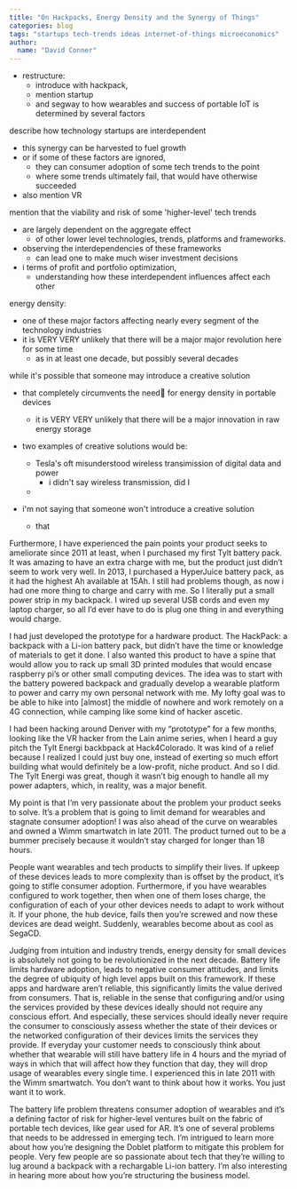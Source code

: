 ```yaml
---
title: "On Hackpacks, Energy Density and the Synergy of Things"
categories: blog
tags: "startups tech-trends ideas internet-of-things microeconomics"
author:
  name: "David Conner"
---
```


- restructure:
  - introduce with hackpack,
  - mention startup
  - and segway to how wearables and success of portable IoT is determined by several factors

describe how technology startups are interdependent
- this synergy can be harvested to fuel growth
- or if some of these factors are ignored,
  - they can consumer adoption of some tech trends to the point
  - where some trends ultimately fail, that would have otherwise succeeded
- also mention VR

mention that the viability and risk of some 'higher-level' tech trends
- are largely dependent on the aggregate effect
  - of other lower level technologies, trends, platforms and frameworks.
- observing the interdependencies of these frameworks
  - can lead one to make much wiser investment decisions
- i terms of profit and portfolio optimization,
  - understanding how these interdependent influences affect each other

energy density:
- one of these major factors affecting nearly every segment of the technology industries
- it is VERY VERY unlikely that there will be a major major revolution here for some time
  - as in at least one decade, but possibly several decades
  
while it's possible that someone may introduce a creative solution
- that completely circumvents the need💩 for energy density in portable devices
  - it is VERY VERY unlikely that there will be a major innovation in raw energy storage

- two examples of creative solutions would be:
  - Tesla's oft misunderstood wireless transimission of digital data and power
    - i didn't say wireless transmission, did I
  - 


- i'm not saying that someone won't introduce a creative solution 
  - that
  












Furthermore, I have experienced the pain points your product seeks to
ameliorate since 2011 at least, when I purchased my first Tylt battery
pack. It was amazing to have an extra charge with me, but the product
just didn’t seem to work very well. In 2013, I purchased a HyperJuice
battery pack, as it had the highest Ah available at 15Ah. I still had
problems though, as now i had one more thing to charge and carry with
me. So I literally put a small power strip in my backpack. I wired up
several USB cords and even my laptop charger, so all I’d ever have to
do is plug one thing in and everything would charge.

I had just developed the prototype for a hardware product. The
HackPack: a backpack with a Li-ion battery pack, but didn’t have the
time or knowledge of materials to get it done. I also wanted this
product to have a spine that would allow you to rack up small 3D
printed modules that would encase raspberry pi’s or other small
computing devices. The idea was to start with the battery powered
backpack and gradually develop a wearable platform to power and carry
my own personal network with me. My lofty goal was to be able to hike
into [almost] the middle of nowhere and work remotely on a 4G
connection, while camping like some kind of hacker ascetic.

I had been hacking around Denver with my “prototype” for a few months,
looking like the VR hacker from the Lain anime series, when I heard a
guy pitch the Tylt Energi backbpack at Hack4Colorado. It was kind of a
relief because I realized I could just buy one, instead of exerting so
much effort building what would definitely be a low-profit, niche
product. And so I did. The Tylt Energi was great, though it wasn’t big
enough to handle all my power adapters, which, in reality, was a major
benefit.

My point is that I’m very passionate about the problem your product
seeks to solve. It’s a problem that is going to limit demand for
wearables and stagnate consumer adoption! I was also ahead of the
curve on wearables and owned a Wimm smartwatch in late 2011. The
product turned out to be a bummer precisely because it wouldn’t stay
charged for longer than 18 hours.

People want wearables and tech products to simplify their lives. If
upkeep of these devices leads to more complexity than is offset by the
product, it’s going to stifle consumer adoption. Furthermore, if you
have wearables configured to work together, then when one of them
loses charge, the configuration of each of your other devices needs to
adapt to work without it. If your phone, the hub device, fails then
you’re screwed and now these devices are dead weight. Suddenly,
wearables become about as cool as SegaCD.

Judging from intuition and industry trends, energy density for small
devices is absolutely not going to be revolutionized in the next
decade. Battery life limits hardware adoption, leads to negative
consumer attitudes, and limits the degree of ubiquity of high level
apps built on this framework. If these apps and hardware aren’t
reliable, this significantly limits the value derived from
consumers. That is, reliable in the sense that configuring and/or
using the services provided by these devices ideally should not
require any conscious effort. And especially, these services should
ideally never require the consumer to consciously assess whether the
state of their devices or the networked configuration of their devices
limits the services they provide. If everyday your customer needs to
consciously think about whether that wearable will still have battery
life in 4 hours and the myriad of ways in which that will affect how
they function that day, they will drop usage of wearables every single
time. I experienced this in late 2011 with the Wimm smartwatch. You
don’t want to think about how it works. You just want it to work.

The battery life problem threatens consumer adoption of wearables and
it’s a defining factor of risk for higher-level ventures built on the
fabric of portable tech devices, like gear used for AR. It’s one of
several problems that needs to be addressed in emerging tech. I’m
intrigued to learn more about how you’re designing the Doblet platform
to mitigate this problem for people. Very few people are so passionate
about tech that they’re willing to lug around a backpack with a
rechargable Li-ion battery. I’m also interesting in hearing more about
how you’re structuring the business model.
